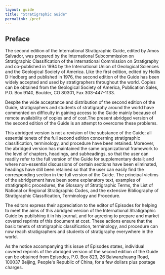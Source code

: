 ```yaml
---
layout: guide
title: "Stratigraphic Guide"
permalink: /pref
---
```

## Preface

The second edition of the International Stratigraphic Guide, edited by Amos Salvador, was prepared by the International Subcommission on Stratigraphic Classification of the International Commission on Stratigraphy and co-published in 1994 by the International Union of Geological Sciences and the Geological Society of America. Like the first edition, edited by Hollis D Hedberg and published in 1976, the second edition of the Guide has been widely accepted and used by stratigraphers throughout the world. Copies can be obtained from the Geological Society of America, Publication Sales, P.O. Box 9140, Boulder, CO 80301, Fax 303-447-1133.

Despite the wide acceptance and distribution of the second edition of the Guide, stratigraphers and students of stratigraphy around the world have commented on difficulty in gaining access to the Guide mainly because of remote availability of copies and of cost.The present abridged version of the second edition of the Guide is an attempt to overcome these problems.

This abridged version is not a revision of the substance of the Guide; all essential tenets of the full second edition concerning stratigraphic classification, terminology, and procedure have been retained. Moreover, the abridged version has maintained the same organizational framework to the level of chapters, headings, and subheadings, so that the user can readily refer to the full version of the Guide for supplementary detail; and where non-essential discussions of certain sections have been eliminated, headings have still been retained so that the user can easily find the corresponding section in the full version of the Guide. The principal victims of the abridgement have been some explanatory text, examples of stratigraphic procedures, the Glossary of Stratigraphic Terms, the List of National or Regional Stratigraphic Codes, and the extensive Bibliography of Stratigraphic Classification, Terminology and Procedure.

The editors express their appreciation to the editor of Episodes for helping to meet the aims of this abridged version of the International Stratigraphic Guide by publishing it in his journal, and for agreeing to prepare and market covered reprints of this document at cost. These actions ensure that the basic tenets of stratigraphic classification, terminology, and procedure can now reach stratigraphers and students of stratigraphy everywhere in the world.

As the notice accompanying this issue of Episodes states, individual covered reprints of the abridged version of the second edition of the Guide can be obtained from Episodes, P.O. Box 823, 26 Baiwanzhuang Road, 100037 Beijing, People's Republic of China, for a few dollars plus postage charges.

